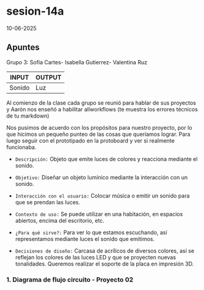 # sesion-14a
10-06-2025

## Apuntes

Grupo 3: Sofía Cartes- Isabella Gutierrez- Valentina Ruz 

|INPUT|OUTPUT|
|---|---|
|Sonido|Luz|


Al comienzo de la clase cada grupo se reunió para hablar de sus proyectos y Aarón nos enseñó a habilitar allworkflows (te muestra los errores técnicos de tu markdown)


Nos pusimos de acuerdo con los propósitos para nuestro proyecto, por lo que hicimos un pequeño punteo de las cosas que queríamos lograr. Para luego seguir con el prototipado en la protoboard y ver si realmente funcionaba. 

- `Descripción:` Objeto que emite luces de colores y reacciona mediante el sonido.

- `Objetivo:` Diseñar un objeto lumínico mediante la interacción con un sonido.

- `Interacción con el usuario:` Colocar música o emitir un sonido para que se prendan las luces.

- `Contexto de uso:` Se puede utilizar en una habitación, en espacios abiertos, encima del escritorio, etc.

- `¿Para qué sirve?:` Para ver lo que estamos escuchando, así representamos mediante luces el sonido que emitimos.

- `Decisiones de diseño:`  Carcasa de acrílicos de diversos colores, así se reflejan los colores de las luces LED y que se proyecten nuevas tonalidades. Queremos realizar el soporte de la placa en impresión 3D.

### 1. Diagrama de flujo circuito - Proyecto 02

